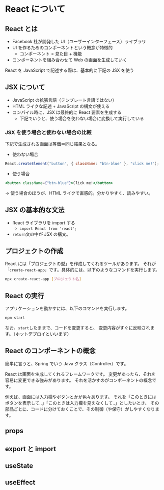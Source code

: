 # React について

## React とは

- Facebook 社が開発した UI（ユーザーインターフェース）ライブラリ
- UI を作るためのコンポーネントという概念が特徴的
  - コンポーネント = 見た目 + 機能
- コンポーネントを組み合わせて Web の画面を生成していく

React を JavaScript で記述する際は、基本的に下記の JSX を使う

## JSX について

- JavaScript の拡張言語（テンプレート言語ではない）
- HTML ライクな記述 + JavaScript の構文が使える
- コンパイル時に、JSX は最終的に React 要素を生成する
  - 下記でいうと、使う場合を使わない場合に変換して実行している

### JSX を使う場合と使わない場合の比較

下記で生成される画面は等価＝同じ結果となる。

- 使わない場合

```js
React.createElement("button", { className: "btn-blue" }, "click me!");
```

- 使う場合

```jsx
<button className={"btn-blue"}>Click me!</button>
```

→ 使う場合のほうが、HTML ライクで直感的。分かりやすく、読みやすい。

## JSX の基本的な文法

- React ライブラリを import する
  - `import React from 'react';`
- `return`文の中が JSX の構文。

## プロジェクトの作成

React には「プロジェクトの型」を作成してくれるツールがあります。
それが「`create-react-app`」です。具体的には、以下のようなコマンドを実行します。

```sh
npx create-react-app [プロジェクト名]
```

## React の実行

アプリケーションを動かすには、以下のコマンドを実行します。

```sh
npm start
```

なお、`start`したままで、コードを変更すると、
変更内容がすぐに反映されます。（ホットデプロイといいます）

## React のコンポーネントの概念

簡単に言うと、Spring でいう Java クラス（Controller）です。

React は画面を生成してくれるフレームワークです。
変更があったら、それを容易に変更できる強みがあります。
それを活かすのがコンポーネントの概念です。

例えば、画面には入力欄やボタンとかが色々あります。
それを「このときにはボタンを表示して..」「このときは入力欄を見えなくして..」としたいとき、
その部品ごとに、コードに分けておくことで、その制御（や保守）がしやすくなります。

## props

## export と import

## useState

## useEffect
